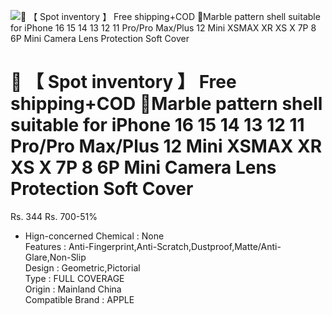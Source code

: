 ![🚚 【 Spot inventory 】 Free shipping+COD 🚚Marble pattern shell suitable for iPhone 16 15 14 13 12 11 Pro/Pro Max/Plus 12 Mini XSMAX XR XS X 7P 8 6P Mini Camera Lens Protection Soft Cover](https://img.drz.lazcdn.com/static/np/p/c5596883f0ce754f5fcaa6a3d0bffd63.jpg_720x720q80.jpg_.webp)
# 🚚 【 Spot inventory 】 Free shipping+COD 🚚Marble pattern shell suitable for iPhone 16 15 14 13 12 11 Pro/Pro Max/Plus 12 Mini XSMAX XR XS X 7P 8 6P Mini Camera Lens Protection Soft Cover
Rs. 344
Rs. 700-51%
  * Hign-concerned Chemical : None  
Features : Anti-Fingerprint,Anti-Scratch,Dustproof,Matte/Anti-Glare,Non-Slip  
Design : Geometric,Pictorial  
Type : FULL COVERAGE  
Origin : Mainland China  
Compatible Brand : APPLE


